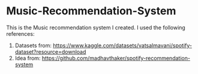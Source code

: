 # Music-Recommendation-System

This is the Music recommendation system I created. I used the following references:
1. Datasets from: https://www.kaggle.com/datasets/vatsalmavani/spotify-dataset?resource=download
2. Idea from: https://github.com/madhavthaker/spotify-recommendation-system

